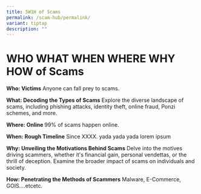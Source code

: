 ```yaml
---
title: 5W1H of Scams
permalink: /scam-hub/permalink/
variant: tiptap
description: ""
---
```

<h1><strong>WHO WHAT WHEN WHERE WHY HOW of Scams</strong></h1><p></p><p><strong>Who: Victims</strong> Anyone can fall prey to scams.</p><p><strong>What: Decoding the Types of Scams</strong> Explore the diverse landscape of scams, including phishing attacks, identity theft, online fraud, Ponzi schemes, and more.</p><p><strong>Where: Online </strong>99% of scams happen online.</p><p><strong>When: Rough Timeline</strong> Since XXXX. yada yada yada lorem ipsum</p><p><strong>Why: Unveiling the Motivations Behind Scams</strong> Delve into the motives driving scammers, whether it's financial gain, personal vendettas, or the thrill of deception. Examine the broader impact of scams on individuals and society.</p><p><strong>How: Penetrating the Methods of Scammers</strong> Malware, E-Commerce, GOIS....etcetc.</p>